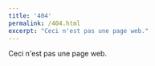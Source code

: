 ```yaml
---
title: '404'
permalink: /404.html
excerpt: "Ceci n'est pas une page web."
---
```

Ceci n'est pas une page web.
